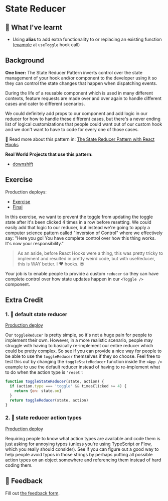 # State Reducer

## 📝 What I've learnt
- Using **alias** to add extra functionality to or replacing an existing function ([example](https://github.com/HelpMe-Pls/advanced-react-patterns/blob/master/src/exercise/05.js) at `useToggle` hook call)

## Background

**One liner:** The State Reducer Pattern inverts control over the state
management of your hook and/or component to the developer using it so they can
control the state changes that happen when dispatching events.

During the life of a reusable component which is used in many different
contexts, feature requests are made over and over again to handle different
cases and cater to different scenarios.

We could definitely add props to our component and add logic in our reducer for
how to handle these different cases, but there's a never ending list of logical
customizations that people could want out of our custom hook and we don't want
to have to code for every one of those cases.

📜 Read more about this pattern in:
[The State Reducer Pattern with React Hooks](https://kentcdodds.com/blog/the-state-reducer-pattern-with-react-hooks)

**Real World Projects that use this pattern:**

- [downshift](https://github.com/downshift-js/downshift)

## Exercise

Production deploys:

- [Exercise](http://advanced-react-patterns.netlify.app/isolated/exercise/05.js)
- [Final](http://advanced-react-patterns.netlify.app/isolated/final/05.js)

In this exercise, we want to prevent the toggle from updating the toggle state
after it's been clicked 4 times in a row before resetting. We could easily add
that logic to our reducer, but instead we're going to apply a computer science
pattern called "Inversion of Control" where we effectively say: "Here you go!
You have complete control over how this thing works. It's now your
responsibility."

> As an aside, before React Hooks were a thing, this was pretty tricky to
> implement and resulted in pretty weird code, but with useReducer, this is WAY
> better. I ❤️ hooks. 😍

Your job is to enable people to provide a custom `reducer` so they can have
complete control over how state updates happen in our `<Toggle />` component.

## Extra Credit

### 1. 💯 default state reducer

[Production deploy](http://advanced-react-patterns.netlify.app/isolated/final/05.extra-1.js)

Our `toggleReducer` is pretty simple, so it's not a huge pain for people to
implement their own. However, in a more realistic scenario, people may struggle
with having to basically re-implement our entire reducer which could be pretty
complex. So see if you can provide a nice way for people to be able to use the
`toggleReducer` themselves if they so choose. Feel free to test this out by
changing the `toggleStateReducer` function inside the `<App />` example to use
the default reducer instead of having to re-implement what to do when the action
type is `'reset'`:

```javascript
function toggleStateReducer(state, action) {
  if (action.type === 'toggle' && timesClicked >= 4) {
    return {on: state.on}
  }
  return toggleReducer(state, action)
}
```

### 2. 💯 state reducer action types

[Production deploy](http://advanced-react-patterns.netlify.app/isolated/final/05.extra-2.js)

Requiring people to know what action types are available and code them is just
asking for annoying typos (unless you're using TypeScript or Flow, which you
really should consider). See if you can figure out a good way to help people
avoid typos in those strings by perhaps putting all possible action types on an
object somewhere and referencing them instead of hard coding them.

## 🦉 Feedback

Fill out
[the feedback form](https://ws.kcd.im/?ws=Advanced%20React%20Patterns%20%F0%9F%A4%AF&e=05%3A%20State%20Reducer&em=).
